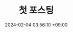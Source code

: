 ---
title: 첫 포스팅
date: 2024-02-04 03:56:10 +09:00
categories: [메인 카테고리, 서브 카테고리]
tags:
  [
    태그1,
    태그2,
    태그3
  ]
---